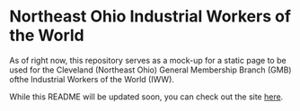 # Northeast Ohio Industrial Workers of the World

As of right now, this repository serves as a mock-up for a static page to be used for the Cleveland (Northeast Ohio) General Membership Branch (GMB) ofthe Industrial Workers of the World (IWW).

While this README will be updated soon, you can check out the site [here](http://northeast-ohio-iww.github.io/CleWW/).
